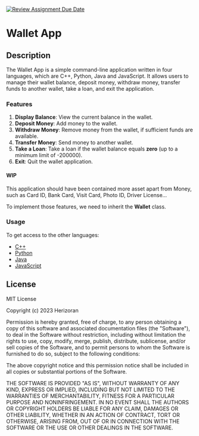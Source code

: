 [![Review Assignment Due Date](https://classroom.github.com/assets/deadline-readme-button-24ddc0f5d75046c5622901739e7c5dd533143b0c8e959d652212380cedb1ea36.svg)](https://classroom.github.com/a/hy8NMZUz)

# Wallet App

## Description
The Wallet App is a simple command-line application written in four languages, which are C++, Python, Java and JavaScript. It allows users to manage their wallet balance, deposit money, withdraw money, transfer funds to another wallet, take a loan, and exit the application.

### Features

1. **Display Balance**: View the current balance in the wallet.
2. **Deposit Money**: Add money to the wallet.
3. **Withdraw Money**: Remove money from the wallet, if sufficient funds are available.
4. **Transfer Money**: Send money to another wallet.
5. **Take a Loan**: Take a loan if the wallet balance equals **zero** (up to a minimum limit of -200000).
6. **Exit**: Quit the wallet application.

#### WIP
This application should have been contained more asset apart from Money, such as Card ID, Bank Card, Visit Card, Photo ID, Driver License...

To implement those features, we need to inherit the **Wallet** class. 

### Usage
To get access to the other languages:

* [C++](https://github.com/hei-school/my-wallet-Herizoran/tree/feature/cpp)
* [Python](https://github.com/hei-school/my-wallet-Herizoran/tree/feature/python)
* [Java](https://github.com/hei-school/my-wallet-Herizoran/tree/feature/java)
* [JavaScript](https://github.com/hei-school/my-wallet-Herizoran/tree/feature/javascript)

## License

MIT License

Copyright (c) 2023 Herizoran

Permission is hereby granted, free of charge, to any person obtaining a copy
of this software and associated documentation files (the "Software"), to deal
in the Software without restriction, including without limitation the rights
to use, copy, modify, merge, publish, distribute, sublicense, and/or sell
copies of the Software, and to permit persons to whom the Software is
furnished to do so, subject to the following conditions:

The above copyright notice and this permission notice shall be included in all
copies or substantial portions of the Software.

THE SOFTWARE IS PROVIDED "AS IS", WITHOUT WARRANTY OF ANY KIND, EXPRESS OR
IMPLIED, INCLUDING BUT NOT LIMITED TO THE WARRANTIES OF MERCHANTABILITY,
FITNESS FOR A PARTICULAR PURPOSE AND NONINFRINGEMENT. IN NO EVENT SHALL THE
AUTHORS OR COPYRIGHT HOLDERS BE LIABLE FOR ANY CLAIM, DAMAGES OR OTHER
LIABILITY, WHETHER IN AN ACTION OF CONTRACT, TORT OR OTHERWISE, ARISING FROM,
OUT OF OR IN CONNECTION WITH THE SOFTWARE OR THE USE OR OTHER DEALINGS IN THE
SOFTWARE.
